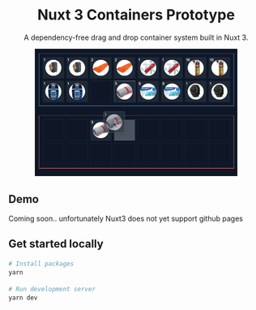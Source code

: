<div align="center">

# Nuxt 3 Containers Prototype

A dependency-free drag and drop container system built in Nuxt 3.

<img src="public/img/demo.gif" alt="Nuxt 3 containers prototype example" title="Nuxt 3 containers prototype example" style="width:400px"/>
</div>

## Demo

Coming soon.. unfortunately Nuxt3 does not yet support github pages


## Get started locally

```bash
# Install packages
yarn

# Run development server
yarn dev
```
